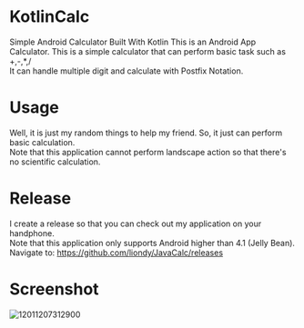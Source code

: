 # KotlinCalc
Simple Android Calculator Built With Kotlin
This is an Android App Calculator. This is a simple calculator that can perform basic task such as +,-,*,/ <br>
It can handle multiple digit and calculate with Postfix Notation.

# Usage
Well, it is just my random things to help my friend. So, it just can perform basic calculation. <br>
Note that this application cannot perform landscape action so that there's no scientific calculation.

# Release
I create a release so that you can check out my application on your handphone. <br>
Note that this application only supports Android higher than 4.1 (Jelly Bean). <br>
Navigate to: https://github.com/liondy/JavaCalc/releases

# Screenshot
![12011207312900](https://user-images.githubusercontent.com/44316758/82676441-9ba87480-9c70-11ea-895f-e046ea082af4.jpg)

